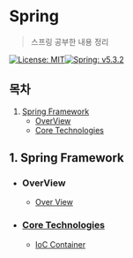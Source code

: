 # Spring

> 스프링 공부한 내용 정리

[![License: MIT](https://img.shields.io/badge/License-MIT-yellow.svg)](https://opensource.org/licenses/MIT)[![Spring: v5.3.2](https://img.shields.io/badge/Spring-v5.3.2-orange)](https://docs.spring.io/spring-framework/docs/current/reference/html/)

## 목차

1. [Spring Framework](#1.-spring-framework)
   - [OverView](#overview)
   - [Core Technologies](#core-technologies)

## 1. Spring Framework

- ###  OverView

  - [Over View](./SpringFramework/OverView.md)


- ### [Core Technologies](./SpringFramework/CoreTechnologies)


  - [IoC Container](./SpringFramework/CoreTechnologies/1_IoC_Container)